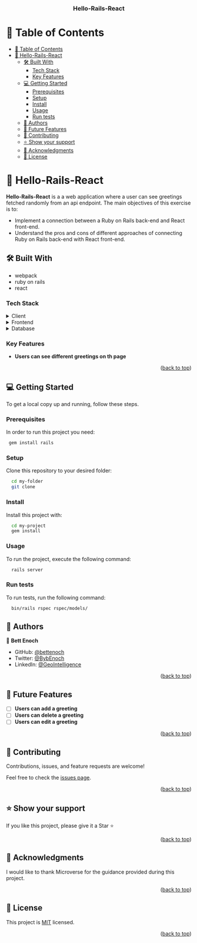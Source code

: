 <a name="readme-top"></a>

<div align="center">
  <br/>
  <h3><b>Hello-Rails-React</b></h3>

</div>

# 📗 Table of Contents

- [📗 Table of Contents](#-table-of-contents)
- [📖 Hello-Rails-React ](#-Hello-Rails-React-)
  - [🛠 Built With ](#-built-with-)
    - [Tech Stack ](#tech-stack-)
    - [Key Features ](#key-features-)
  - [💻 Getting Started ](#-getting-started-)
    - [Prerequisites](#prerequisites)
    - [Setup](#setup)
    - [Install](#install)
    - [Usage](#usage)
    - [Run tests](#run-tests)
  - [👥 Authors ](#-authors-)
  - [🔭 Future Features ](#-future-features-)
  - [🤝 Contributing ](#-contributing-)
  - [⭐️ Show your support ](#️-show-your-support-)
  - [🙏 Acknowledgments ](#-acknowledgments-)
  - [📝 License ](#-license-)


# 📖 Hello-Rails-React <a name="about-project"></a>

**Hello-Rails-React** is a a web application where a user can see greetings fetched randomly from an api endpoint. The main objectives of this exercise is to: 
- Implement a connection between a Ruby on Rails back-end and React front-end.
- Understand the pros and cons of different approaches of connecting Ruby on Rails back-end with React front-end.


## 🛠 Built With <a name="built-with"></a>
- webpack
- ruby on rails
- react
### Tech Stack <a name="tech-stack"></a>

<details>
  <summary>Client</summary>
  <ul>
    <li><a href="https://guides.rubyonrails.org/">Ruby on Rails</a></li>
  </ul>
</details>

<details>
  <summary>Frontend</summary>
  <ul>
    <li><a href="https://guides.rubyonrails.org/">React</a></li>
    <li><a href="https://guides.rubyonrails.org/">React-Router</a></li>
  </ul>
</details>

<details>
<summary>Database</summary>
  <ul>
    <li><a href="https://www.postgresql.org/">PostgreSQL</a></li>
  </ul>
</details>

### Key Features <a name="key-features"></a>

- **Users can see different greetings on th page**


<p align="right">(<a href="#readme-top">back to top</a>)</p>

## 💻 Getting Started <a name="getting-started"></a>

To get a local copy up and running, follow these steps.

### Prerequisites

In order to run this project you need:

```sh
 gem install rails
```

### Setup

Clone this repository to your desired folder:

```sh
  cd my-folder
  git clone 
```

### Install

Install this project with:

```sh
  cd my-project
  gem install
```

### Usage

To run the project, execute the following command:

```sh
  rails server
```

### Run tests

To run tests, run the following command:

```sh
  bin/rails rspec rspec/models/
```

## 👥 Authors <a name="authors"></a>

👤 **Bett Enoch**

- GitHub: [@bettenoch](https://github.com/Bettenoch)
- Twitter: [@BybEnoch](https://twitter.com/BybEnoch)
- LinkedIn: [@GeoIntelligence](https://www.linkedin.com/in/bett-kipngeno-enock-8b5153214/)
  
<p align="right">(<a href="#readme-top">back to top</a>)</p>

## 🔭 Future Features <a name="future-features"></a>

- [ ] **Users can add a greeting**
- [ ] **Users can delete a greeting**
- [ ] **Users can edit a greeting**

<p align="right">(<a href="#readme-top">back to top</a>)</p>

## 🤝 Contributing <a name="contributing"></a>

Contributions, issues, and feature requests are welcome!

Feel free to check the [issues page](https://github.com/Bettenoch/hello-rails-react/issues/).

<p align="right">(<a href="#readme-top">back to top</a>)</p>

## ⭐️ Show your support <a name="support"></a>

If you like this project, please give it a Star ⭐️

<p align="right">(<a href="#readme-top">back to top</a>)</p>

## 🙏 Acknowledgments <a name="acknowledgements"></a>

I would like to thank Microverse for the guidance provided during this project. 

<p align="right">(<a href="#readme-top">back to top</a>)</p>

## 📝 License <a name="license"></a>

This project is [MIT](https://github.com/Bettenoch/hello-rails-react/blob/devops/LICENSE.md) licensed.

<p align="right">(<a href="#readme-top">back to top</a>)</p>